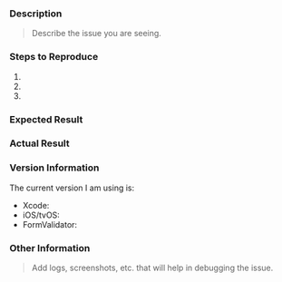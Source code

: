 ### Description

> Describe the issue you are seeing.

### Steps to Reproduce

1.
2.
3. 

### Expected Result

### Actual Result

### Version Information

The current version I am using is:

- Xcode:
- iOS/tvOS:
- FormValidator:

### Other Information

> Add logs, screenshots, etc. that will help in debugging the issue.

